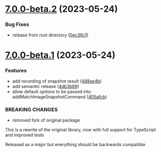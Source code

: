 # [7.0.0-beta.2](https://github.com/simonsmith/cypress-image-snapshot/compare/7.0.0-beta.1...7.0.0-beta.2) (2023-05-24)


### Bug Fixes

* release from root directory ([0ec36c1](https://github.com/simonsmith/cypress-image-snapshot/commit/0ec36c13bd0ff478ee013f75fc94975a255c33dd))

# [7.0.0-beta.1](https://github.com/simonsmith/cypress-image-snapshot/compare/6.1.1...7.0.0-beta.1) (2023-05-24)


### Features

* add recording of snapshot result ([488ae4b](https://github.com/simonsmith/cypress-image-snapshot/commit/488ae4be65267bb3547064becb864664a24f7846))
* add semantic release ([4db3b89](https://github.com/simonsmith/cypress-image-snapshot/commit/4db3b89690c3e726689ee98f44fa528fcba233e2))
* allow default options to be passed into addMatchImageSnapshotCommand ([405afcb](https://github.com/simonsmith/cypress-image-snapshot/commit/405afcbd202adcb2665a5239120fb7d0fa02022b))


### BREAKING CHANGES

* removed fork of original package

This is a rewrite of the original library, now with full support for
TypeScript and improved tests

Released as a major but everything should be backwards compatible
